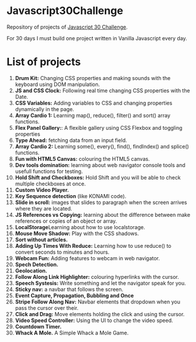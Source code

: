 # Javascript30Challenge

Repository of projects of [Javascript 30 Challenge](https://javascript30.com/).

For 30 days I must build one project written in Vanilla Javascript every day.

# List of projects

1. **Drum Kit:** Changing CSS properties and making sounds with the keyboard using DOM manipulation.
2. **JS and CSS Clock:** Following real time changing CSS properties with the Date.
3. **CSS Variables:** Adding variables to CSS and changing properties dynamically in the page.
4. **Array Cardio 1:** Learning map(), reduce(), filter() and sort() array functions.
5. **Flex Panel Gallery:**: A flexible gallery using CSS Flexbox and toggling properties
6. **Type Ahead:** fetching data from an input field.
7. **Array Cardio 2:** Learning some(), every(), find(), findIndex() and splice() functions.
8. **Fun with HTML5 Canvas:** colouring the HTML5 canvas.
9. **Dev tools domination:** learning about web navigator console tools and usefull functions for testing.
10. **Hold Shift and Checkboxes:** Hold Shift and you will be able to check multiple checkboxes at once.
11. **Custom Video Player.**
12. **Key Sequence detection** (like KONAMI code).
13. **Slide in scroll:** images that slides to paragraph when the screen arrives where they are located.
14. **JS References vs Copying:** learning about the difference between make references or copies of an object or array.
15. **LocalStorage**Learning about how to use localstorage.
16. **Mouse Move Shadow:** Play with the CSS shadows.
17. **Sort without articles.**
18. **Adding Up Times With Reduce:** Learning how to use reduce() to convert seconds to minutes and hours.
19. **Webcam Fun:** Adding features to webcam in web navigator.
20. **Spech Detection.**
21. **Geolocation.**
22. **Follow Along Link Highlighter:** colouring hyperlinks with the cursor.
23. **Speech Systesis:** Write something and let the navigator speak for you.
24. **Sticky nav:** a navbar that follows the screen.
25. **Event Capture, Propagation, Bubbling and Once**
26. **Stripe Follow Along Nav:** Navbar elements that dropdown when you pass the cursor over their.
27. **Click and Drag:** Move elements holding the click and using the cursor.
28. **Video Speed Controller:** Using the UI to change the video speed.
29. **Countdown Timer.**
30. **Whack A Mole.** A Simple Whack a Mole Game.